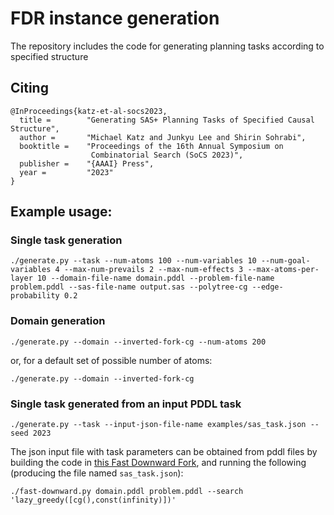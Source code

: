 # FDR instance generation

The repository includes the code for generating planning tasks according to specified structure

## Citing
```
@InProceedings{katz-et-al-socs2023,
  title =        "Generating SAS+ Planning Tasks of Specified Causal Structure",
  author =       "Michael Katz and Junkyu Lee and Shirin Sohrabi",
  booktitle =    "Proceedings of the 16th Annual Symposium on
                  Combinatorial Search (SoCS 2023)",
  publisher =    "{AAAI} Press",
  year =         "2023"
}
```



## Example usage:

### Single task generation
```
./generate.py --task --num-atoms 100 --num-variables 10 --num-goal-variables 4 --max-num-prevails 2 --max-num-effects 3 --max-atoms-per-layer 10 --domain-file-name domain.pddl --problem-file-name problem.pddl --sas-file-name output.sas --polytree-cg --edge-probability 0.2
```

### Domain generation
```
./generate.py --domain --inverted-fork-cg --num-atoms 200
```
or, for a default set of possible number of atoms:
```
./generate.py --domain --inverted-fork-cg
```

### Single task generated from an input PDDL task
```
./generate.py --task --input-json-file-name examples/sas_task.json --seed 2023
```

The json input file with task parameters can be obtained from pddl files by 
building the code in [this Fast Downward Fork](https://github.com/ctpelok77/downward/tree/causal_graph), and
running the following (producing the file named `sas_task.json`):
 ```
./fast-downward.py domain.pddl problem.pddl --search 'lazy_greedy([cg(),const(infinity)])'
```

